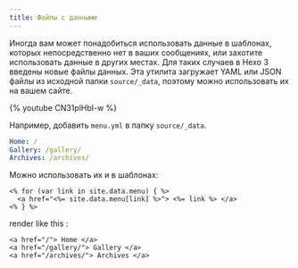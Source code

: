 ```yaml
---
title: Файлы с данными
---
```


Иногда вам может понадобиться использовать данные в шаблонах, которых непосредственно нет в ваших сообщениях, или захотите использовать данные в других местах. Для таких случаев в Hexo 3 введены новые файлы данных. Эта утилита загружает YAML или JSON файлы из исходной папки `source/_data`, поэтому можно использовать их на вашем сайте.

{% youtube CN31plHbI-w %}

Например, добавить `menu.yml` в папку `source/_data`.

```yaml
Home: /
Gallery: /gallery/
Archives: /archives/
```

Можно использовать их и в шаблонах:

```
<% for (var link in site.data.menu) { %>
  <a href="<%= site.data.menu[link] %>"> <%= link %> </a>
<% } %>
```

render like this :

```
<a href="/"> Home </a>
<a href="/gallery/"> Gallery </a>
<a href="/archives/"> Archives </a>
```
